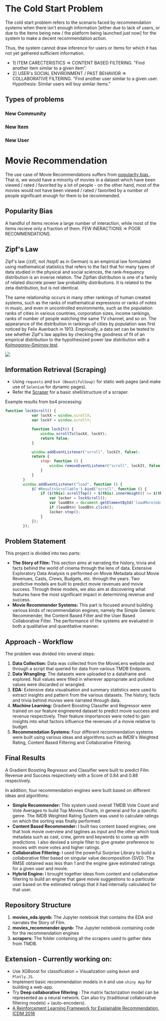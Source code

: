 # The Cold Start Problem

The cold start problem refers to the scenario faced by recommendation systems when there isn't enough information [either due to lack of users, or due to the items being new / the platform being launched just now] for the system to make a decent recommendation action.

Thus, the system cannot draw inference for users or items for which it has not yet gathered sufficient information.

- 1] ITEM CARECTERISTICS => CONTENT BASED FILTERING. "Find another item similar to a given item".
- 2] USER's SOCIAL ENVIRONMENT / PAST BEHAVIOR => COLLABORATIVE FILTERING. "Find another user similar to a given user. Hypothesis: Similar users will buy similar items."

## Types of problems
### New Community

### New Item

### New User

#  Movie Recommendation

The use case of Movie Recommendations suffers from <ins> popularity bias </ins>. That is, we would have a minority of movies in a dataset which have been viewed / rated / favorited by a lot of people - on the other hand, most of the movies would not have been viewed / rated / favorited by a number of people significant enough for them to be recommended.

## Popularity Bias
A handful of items receive a large number of interaction, while most of the items recieve only a fraction of them.
FEW INERACTIONS => POOR RECOMMENDATIONS.

## Zipf's Law

Zipf's law (/zɪf/, not /tsɪpf/ as in German) is an empirical law formulated using mathematical statistics that refers to the fact that for many types of data studied in the physical and social sciences, the rank-frequency distribution is an inverse relation. The Zipfian distribution is one of a family of related discrete power law probability distributions. It is related to the zeta distribution, but is not identical.

The same relationship occurs in many other rankings of human created systems, such as the ranks of mathematical expressions or ranks of notes in music, and even in uncontrolled environments, such as the population ranks of cities in various countries, corporation sizes, income rankings, ranks of number of people watching the same TV channel, and so on. The appearance of the distribution in rankings of cities by population was first noticed by Felix Auerbach in 1913. Empirically, a data set can be tested to see whether Zipf's law applies by checking the goodness of fit of an empirical distribution to the hypothesized power law distribution with a <ins>Kolmogorov–Smirnov test</ins>.

![](https://github.com/ashwinpn/Movie-Recommendation-Engines/blob/master/resources/zipf.png)

## Information Retrieval (Scraping)

- Using ``` requests ``` and ``` bs4 (BeautifulSoup) ``` for static web pages (and make use of  ``` Selenium ``` for dynamic pages).
- Refer the [Scraper](https://github.com/ashwinpn/Advanced-Python/blob/master/Web%20Scraper.ipynb) for a basic shell/structure of a scraper.

Example results from bs4 processing:
```Javascript
function lockScroll() {
            var lockX = window.scrollX;
            var lockY = window.scrollY;

            function lockIt() {
                window.scrollTo(lockX, lockY);
                return false;
            }

            window.addEventListener("scroll", lockIt, false);
            return {
                stop: function () {
                    window.removeEventListener("scroll", lockIt, false);
                }
            }
        }
        window.addEventListener("load", function () {
            $('#ResultsScrollable').bind("scroll", function () {
                if ($(this).scrollTop() + $(this).innerHeight() >= $(this)[0].scrollHeight) {
                    var locker = lockScroll();
                    var loadBtn = document.getElementById('loadMoreJobs');
                    if (loadBtn) loadBtn.click();
                    locker.stop();
                } 
            });
        });
```

## Problem Statement
This project is divided into two parts: 
* **The Story of Film:** This section aims at narrating the history, trivia and facts behind the world of cinema through the lens of data. Extensive Exploratory Data Analysis is performed on Movie Metadata about Movie Revenues, Casts, Crews, Budgets, etc. through the years. Two predictive models are built to predict movie revenues and movie success. Through these models, we also aim at discovering what features have the most significant impact in determining revenue and success.
* **Movie Recommender Systems:** This part is focused around building various kinds of recommendation engines; namely the Simple Generic Recommender, the Content Based Filter and the User Based Collaborative Filter. The performance of the systems are evaluated in both a qualitative and quantitative manner.

## Approach - Workflow

The problem was divided into several steps:

1. **Data Collection:** Data was collected from the MovieLens website and through a script that queried for data from various TMDB Endpoints.
2. **Data Wrangling:** The datasets were uploaded to a dataframe and explored. Null values were filled in wherever appropriate and polluted values were discarded or wrangled.
3. **EDA:** Extensive data visualisation and summary statistics were used to extract insights and pattern from the various datasets. The history, facts and trivia behind movies were narrated through data.
4. **Machine Learning:** Gradient Boosting Classifer and Regressor were trained on our feature engineered dataset to predict movie success and revenue respectively. Their feature importances were noted to gain insights into what factors influence the revenues of a movie relative to budget.
5. **Recommendation Systems:** Four different recommendation systems were built using various ideas and algorithms such as IMDB's Weighted Rating, Content Based Filtering and Collaborative Filtering.

## Final Results 

A Gradient Boosting Regressor and Classifier were built to predict Film Revenue and Success respectively with a Score of 0.84 and 0.88 respectively.

In addition, four recommendation engines were built based on different ideas and algorithms:

* **Simple Recommender:** This system used overall TMDB Vote Count and Vote Averages to build Top Movies Charts, in general and for a specific genre. The IMDB Weighted Rating System was used to calculate ratings on which the sorting was finally performed.
* **Content Based Recommender:** I built two content based engines; one that took movie overview and taglines as input and the other which took metadata such as cast, crew, genre and keywords to come up with predictions. I also devised a simple filter to give greater preference to movies with more votes and higher ratings.
* **Collaborative Filtering:** I used the powerful Surprise Library to build a collaborative filter based on singular value decomposition (SVD). The RMSE obtained was less than 1 and the engine gave estimated ratings for a given user and movie.
* **Hybrid Engine:** I brought together ideas from content and collaborative filtering to build an engine that gave movie suggestions to a particular user based on the estimated ratings that it had internally calculated for that user.


## Repository Structure

1. **movies_eda.ipynb:** The Jupyter notebook that contains the EDA and narrates the Story of Film.
2. **movies_recommender.ipynb:** The Jupyter notebook containing code for the recommendation engines
3. **scrapers:** The folder containing all the scrapers used to gather data from TMDB.

## Extension - Currently working on:
- Use XGBoost for classification + Visualization using ```Bokeh``` and ```Plotly.JS```.
- Implement basic recommendation models in ``` R ``` and use ``` shiny App ``` for building a web-app.
- Try **Deep collaborative filtering** : The matrix factorization model can be represented as a neural network. Can also try (traditional collaborative filtering models) + (auto-encoders).
- [A Reinforcement Learning Framework for Explainable Recommendation, ICDM 2018](https://ieeexplore.ieee.org/abstract/document/8594883/)
